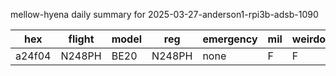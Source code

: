mellow-hyena daily summary for 2025-03-27-anderson1-rpi3b-adsb-1090

|hex|flight|model|reg|emergency|mil|weirdo|
|--|--|--|--|--|--|--|
|a24f04|N248PH|BE20|N248PH|none|F|F|

